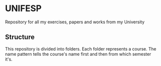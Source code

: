# UNIFESP
Repository for all my exercises, papers and works from my University

## Structure
This repository is divided into folders. Each folder represents a course. The name pattern tells the course's name first and then from which semester it's.
